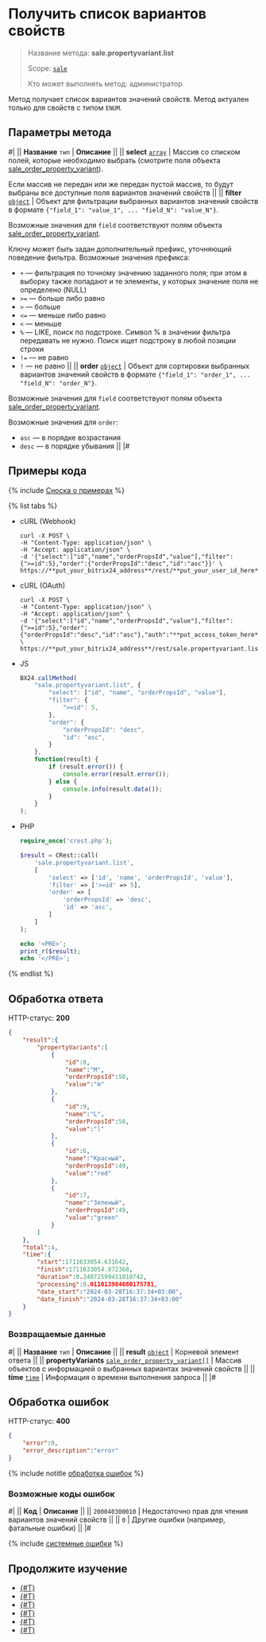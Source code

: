 # Получить список вариантов свойств

> Название метода: **sale.propertyvariant.list**
>
> Scope: [`sale`](../../scopes/permissions.md)
>
> Кто может выполнять метод: администратор

Метод получает список вариантов значений свойств. Метод актуален только для свойств с типом `ENUM`.

## Параметры метода

#|
|| **Название**
`тип` | **Описание** ||
|| **select**
[`array`](../../data-types.md) | Массив со списком полей, которые необходимо выбрать (смотрите поля объекта [sale_order_property_variant](../data-types.md)).

Если массив не передан или же передан пустой массив, то будут выбраны все доступные поля вариантов значений свойств ||
|| **filter**
[`object`](../../data-types.md) | Объект для фильтрации выбранных вариантов значений свойств в формате `{"field_1": "value_1", ... "field_N": "value_N"}`.

Возможные значения для `field` соответствуют полям объекта [sale_order_property_variant](../data-types.md).

Ключу может быть задан дополнительный префикс, уточняющий поведение фильтра. Возможные значения префикса:
- `+` — фильтрация по точному значению заданного поля; при этом в выборку также попадают и те элементы, у которых значение поля не определено (NULL)
- `>=` — больше либо равно
- `>` — больше
- `<=` — меньше либо равно
- `<` — меньше
- `%` — LIKE, поиск по подстроке. Символ % в значении фильтра передавать не нужно. Поиск ищет подстроку в любой позиции строки
- `!=` — не равно
- `!` — не равно
||
|| **order**
[`object`](../../data-types.md) | Объект для сортировки выбранных вариантов значений свойств в формате `{"field_1": "order_1", ... "field_N": "order_N"}`.

Возможные значения для `field` соответствуют полям объекта [sale_order_property_variant](../data-types.md).

Возможные значения для `order`:
- `asc` — в порядке возрастания
- `desc` — в порядке убывания
||
|#

## Примеры кода

{% include [Сноска о примерах](../../../_includes/examples.md) %}

{% list tabs %}

- cURL (Webhook)

    ```http
    curl -X POST \
    -H "Content-Type: application/json" \
    -H "Accept: application/json" \
    -d '{"select":["id","name","orderPropsId","value"],"filter":{">=id":5},"order":{"orderPropsId":"desc","id":"asc"}}' \
    https://**put_your_bitrix24_address**/rest/**put_your_user_id_here**/**put_your_webbhook_here**/sale.propertyvariant.list
    ```

- cURL (OAuth)

    ```http
    curl -X POST \
    -H "Content-Type: application/json" \
    -H "Accept: application/json" \
    -d '{"select":["id","name","orderPropsId","value"],"filter":{">=id":5},"order":{"orderPropsId":"desc","id":"asc"},"auth":"**put_access_token_here**"}' \
    https://**put_your_bitrix24_address**/rest/sale.propertyvariant.list
    ```

- JS

    ```js
    BX24.callMethod(
        "sale.propertyvariant.list", {
            "select": ["id", "name", "orderPropsId", "value"],
            "filter": {
                ">=id": 5,
            },
            "order": {
                "orderPropsId": "desc",
                "id": "asc",
            }
        },
        function(result) {
            if (result.error()) {
                console.error(result.error());
            } else {
                console.info(result.data());
            }
        }
    );
    ```

- PHP

    ```php
    require_once('crest.php');

    $result = CRest::call(
        'sale.propertyvariant.list',
        [
            'select' => ['id', 'name', 'orderPropsId', 'value'],
            'filter' => ['>=id' => 5],
            'order' => [
                'orderPropsId' => 'desc',
                'id' => 'asc',
            ]
        ]
    );

    echo '<PRE>';
    print_r($result);
    echo '</PRE>';
    ```

{% endlist %}

## Обработка ответа

HTTP-статус: **200**

```json
{
    "result":{
        "propertyVariants":[
            {
                "id":8,
                "name":"M",
                "orderPropsId":50,
                "value":"m"
            },
            {
                "id":9,
                "name":"L",
                "orderPropsId":50,
                "value":"l"
            },
            {
                "id":6,
                "name":"Красный",
                "orderPropsId":49,
                "value":"red"
            },
            {
                "id":7,
                "name":"Зеленый",
                "orderPropsId":49,
                "value":"green"
            }
        ]
    },
    "total":4,
    "time":{
        "start":1711633054.631642,
        "finish":1711633054.872368,
        "duration":0.24072599411010742,
        "processing":0.011013984680175781,
        "date_start":"2024-03-28T16:37:34+03:00",
        "date_finish":"2024-03-28T16:37:34+03:00"
    }
}
```

### Возвращаемые данные

#|
|| **Название**
`тип` | **Описание** ||
|| **result**
[`object`](../../data-types.md) | Корневой элемент ответа ||
|| **propertyVariants**
[`sale_order_property_variant[]`](../data-types.md) | Массив объектов с информацией о выбранных вариантах значений свойств ||
|| **time**
[`time`](../../data-types.md) | Информация о времени выполнения запроса ||
|#

## Обработка ошибок

HTTP-статус: **400**

```json
{
    "error":0,
    "error_description":"error"
}
```

{% include notitle [обработка ошибок](../../../_includes/error-info.md) %}

### Возможные коды ошибок

#|
|| **Код** | **Описание** ||
|| `200040300010` | Недостаточно прав для чтения вариантов значений свойств ||
|| `0` | Другие ошибки (например, фатальные ошибки) ||
|#

{% include [системные ошибки](../../../_includes/system-errors.md) %}

## Продолжите изучение

- [{#T}](./index.md)
- [{#T}](./sale-property-variant-add.md)
- [{#T}](./sale-property-variant-update.md)
- [{#T}](./sale-property-variant-get.md)
- [{#T}](./sale-property-variant-delete.md)
- [{#T}](./sale-property-variant-get-fields.md)